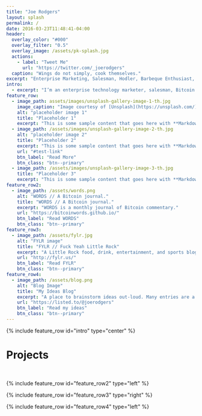```yaml
---
title: "Joe Rodgers"
layout: splash
permalink: /
date: 2016-03-23T11:48:41-04:00
header:
  overlay_color: "#000"
  overlay_filter: "0.5"
  overlay_image: /assets/pk-splash.jpg
  actions:
    - label: "Tweet Me"
      url: "https://twitter.com/_joerodgers"
  caption: "Wings do not simply, cook themselves."
excerpt: "Enterprise Marketing, Salesman, Hodler, Barbeque Enthusiast, & Dad."
intro: 
  - excerpt: "I’m an enterprise technology marketer, salesman, Bitcoin hodler, barbeque enthusiast, and a Dad. My journey as a first college graduate to business owner has provided valuable business and life lessons. I graduated from Christian Brothers University, and was also a Men's Soccer Letterman. I've sold hardware, software, sneakers, and beer. Right now I'm focused on enterprise technology marketing at Hewlett Packard Enterprise. I am a Bitcoin hodler who eats far too much barbeque and I love my family."
feature_row:
  - image_path: assets/images/unsplash-gallery-image-1-th.jpg
    image_caption: "Image courtesy of [Unsplash](https://unsplash.com/)"
    alt: "placeholder image 1"
    title: "Placeholder 1"
    excerpt: "This is some sample content that goes here with **Markdown** formatting."
  - image_path: /assets/images/unsplash-gallery-image-2-th.jpg
    alt: "placeholder image 2"
    title: "Placeholder 2"
    excerpt: "This is some sample content that goes here with **Markdown** formatting."
    url: "#test-link"
    btn_label: "Read More"
    btn_class: "btn--primary"
  - image_path: /assets/images/unsplash-gallery-image-3-th.jpg
    title: "Placeholder 3"
    excerpt: "This is some sample content that goes here with **Markdown** formatting."
feature_row2:
  - image_path: /assets/words.png
    alt: "WORDS // A Bitcoin journal."
    title: "WORDS // A Bitcoin journal."
    excerpt: "WORDS is a monthly journal of Bitcoin commentary."
    url: "https://bitcoinwords.github.io/"
    btn_label: "Read WORDS"
    btn_class: "btn--primary"
feature_row3:
  - image_path: /assets/fylr.jpg
    alt: "FYLR image"
    title: "FYLR // Fuck Yeah Little Rock"
    excerpt: "A Little Rock food, drink, entertainment, and sports blog. It's kinda dirty but that's how I prefer it."
    url: "http://fylr.us/"
    btn_label: "Read FYLR"
    btn_class: "btn--primary"
feature_row4:
  - image_path: /assets/blog.png
    alt: "Blog Image"
    title: "My Ideas Blog"
    excerpt: "A place to brainstorm ideas out-loud. Many entries are a work in progress."
    url: "https://listed.to/@joerodgers"
    btn_label: "Read my ideas"
    btn_class: "btn--primary"
---
```


{% include feature_row id="intro" type="center" %}

# Projects

<br>

{% include feature_row id="feature_row2" type="left" %}

{% include feature_row id="feature_row3" type="right" %}

{% include feature_row id="feature_row4" type="left" %}